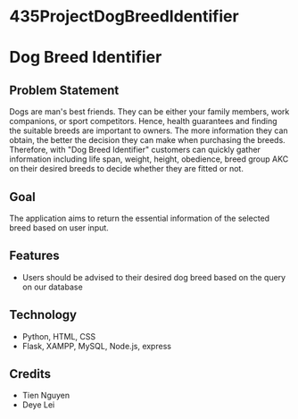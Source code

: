 # 435ProjectDogBreedIdentifier

# Dog Breed Identifier

## Problem Statement
Dogs are man's best friends. They can be either your family members, work companions, or sport competitors. Hence, health guarantees and finding the suitable breeds are important to owners. The more information they can obtain, the better the decision they can make when purchasing the breeds. Therefore, with "Dog Breed Identifier" customers can quickly gather information including life span, weight, height, obedience, breed group AKC on their desired breeds to decide whether they are fitted or not.

## Goal 
The application aims to return the essential information of the selected breed based on user input.

## Features
* Users should be advised to their desired dog breed based on the query on our database

## Technology
* Python, HTML, CSS
* Flask, XAMPP, MySQL, Node.js, express


## Credits
* Tien Nguyen
* Deye Lei